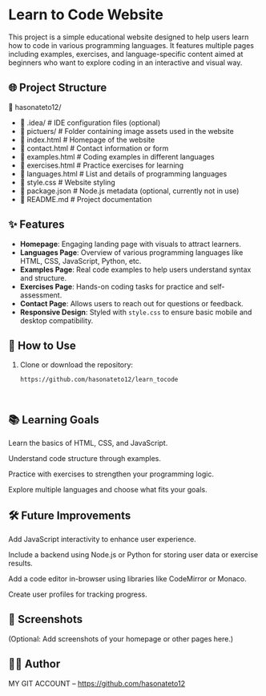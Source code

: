 # Learn to Code Website

This project is a simple educational website designed to help users learn how to code in various programming languages. It features multiple pages including examples, exercises, and language-specific content aimed at beginners who want to explore coding in an interactive and visual way.

## 🌐 Project Structure

📁 hasonateto12/
- 📁 .idea/ # IDE configuration files (optional)
- 📁 pictuers/ # Folder containing image assets used in the website
- 📄 index.html # Homepage of the website
- 📄 contact.html # Contact information or form
- 📄 examples.html # Coding examples in different languages
- 📄 exercises.html # Practice exercises for learning
- 📄 languages.html # List and details of programming languages
- 📄 style.css # Website styling
- 📄 package.json # Node.js metadata (optional, currently not in use)
- 📄 README.md # Project documentation



## ✨ Features

- **Homepage**: Engaging landing page with visuals to attract learners.
- **Languages Page**: Overview of various programming languages like HTML, CSS, JavaScript, Python, etc.
- **Examples Page**: Real code examples to help users understand syntax and structure.
- **Exercises Page**: Hands-on coding tasks for practice and self-assessment.
- **Contact Page**: Allows users to reach out for questions or feedback.
- **Responsive Design**: Styled with `style.css` to ensure basic mobile and desktop compatibility.

## 🚀 How to Use

1. Clone or download the repository:
   ```bash
   https://github.com/hasonateto12/learn_tocode




## 📚 Learning Goals
Learn the basics of HTML, CSS, and JavaScript.

Understand code structure through examples.

Practice with exercises to strengthen your programming logic.

Explore multiple languages and choose what fits your goals.



## 🛠️ Future Improvements
Add JavaScript interactivity to enhance user experience.

Include a backend using Node.js or Python for storing user data or exercise results.

Add a code editor in-browser using libraries like CodeMirror or Monaco.

Create user profiles for tracking progress.


## 📸 Screenshots
(Optional: Add screenshots of your homepage or other pages here.)


## 🧑‍💻 Author
MY GIT ACCOUNT – https://github.com/hasonateto12
